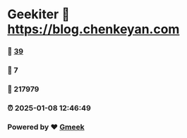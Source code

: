 # Geekiter :link: https://blog.chenkeyan.com 
### :page_facing_up: [39](https://blog.chenkeyan.com/tag.html) 
### :speech_balloon: 7 
### :hibiscus: 217979 
### :alarm_clock: 2025-01-08 12:46:49 
### Powered by :heart: [Gmeek](https://github.com/Meekdai/Gmeek)
